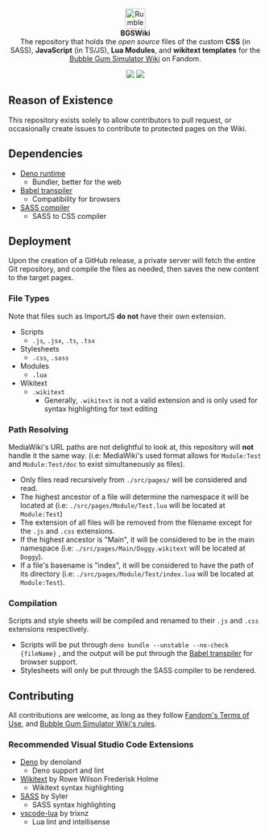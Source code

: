<div align="center">
    <br />
    <p>
        <img src="https://cdn.discordapp.com/icons/516008063791136769/702aaa89cd3f9d0bf5dc36c8b4dddbbe.webp" width="40" alt="Rumble Studio Wikis"/>
        <br />
        <b>BGSWiki</b>
        <br />
        The repository that holds the <i>open source</i> files of the custom <b>CSS</b> (in SASS), <b>JavaScript</b> (in TS/JS), <b>Lua Modules</b>, and <b>wikitext templates</b> for the <a href="//bubble-gum-simulator.fandom.com">Bubble Gum Simulator Wiki</a> on Fandom.
    </p>
    <p>
        <a href="//github.com/Julli4n/BGSWiki/blob/main/LICENSE"><image src="https://img.shields.io/github/license/Julli4n/BGSWiki" /></a>
        <a href="//github.com/Julli4n/BGSWiki/releases"><image src="https://img.shields.io/github/v/release/Julli4n/BGSWiki" /></a>
    </p>
</div>

## Reason of Existence
This repository exists solely to allow contributors to pull request, or occasionally create issues to contribute to protected pages on the Wiki.

## Dependencies
* [Deno runtime](https://deno.land)
  * Bundler, better for the web
* [Babel transpiler](https://babeljs.io)
  * Compatibility for browsers
* [SASS compiler](https://sass-lang.com)
  * SASS to CSS compiler

## Deployment
Upon the creation of a GitHub release, a private server will fetch the entire Git repository, and compile the files as needed, then saves the new content to the target pages.

### File Types
Note that files such as ImportJS <b>do not</b> have their own extension.
* Scripts 
  * `.js`, `.jsx`, `.ts`, `.tsx`
* Stylesheets
  *  `.css`, `.sass`
* Modules
  * `.lua`
* Wikitext
  * `.wikitext`
    * Generally, `.wikitext` is not a valid extension and is only used for syntax highlighting for text editing
### Path Resolving
MediaWiki's URL paths are not delightful to look at, this repository will <b>not</b> handle it the same way. (i.e:  MediaWiki's used format allows for `Module:Test` and `Module:Test/doc` to exist simultaneously as files).
* Only files read recursively from `./src/pages/` will be considered and read.
* The highest ancestor of a file will determine the namespace it will be located at (i.e: `./src/pages/Module/Test.lua` will be located at `Module:Test`)
* The extension of all files will be removed from the filename except for the `.js` and `.css` extensions.
* If the highest ancestor is "Main", it will be considered to be in the main namespace (i.e: `./src/pages/Main/Doggy.wikitext` will be located at `Doggy`).
* If a file's basename is "index", it will be considered to have the path of its directory (i.e: `./src/pages/Module/Test/index.lua` will be located at `Module:Test`).

### Compilation
Scripts and style sheets will be compiled and renamed to their `.js` and `.css` extensions respectively.
* Scripts will be put through `deno bundle --unstable --no-check {fileName}` , and the output will be put through the [Babel transpiler](https://babeljs.io) for browser support.
* Stylesheets will only be put through the SASS compiler to be rendered.

## Contributing
All contributions are welcome, as long as they follow [Fandom's Terms of Use](https://www.fandom.com/terms-of-use), and [Bubble Gum Simulator Wiki's rules](https://bubble-gum-simulator.fandom.com/wiki/Community:Rules).

### Recommended Visual Studio Code Extensions
* [Deno](https://marketplace.visualstudio.com/items?itemName=denoland.vscode-deno) by denoland
  * Deno support and lint
* [Wikitext](https://marketplace.visualstudio.com/items?itemName=RoweWilsonFrederiskHolme.wikitext) by Rowe Wilson Frederisk Holme
  * Wikitext syntax highlighting
* [SASS](https://marketplace.visualstudio.com/items?itemName=Syler.sass-indented) by Syler
  * SASS syntax highlighting
* [vscode-lua](https://marketplace.visualstudio.com/items?itemName=trixnz.vscode-lua) by trixnz
  * Lua lint and intellisense
